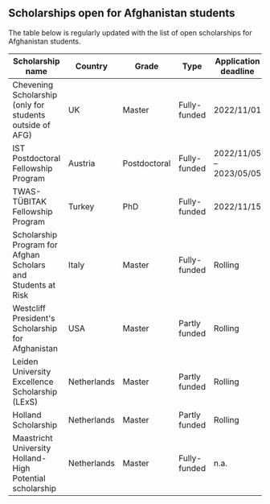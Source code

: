 ## Scholarships open for Afghanistan students

The table below is regularly updated with the list of open scholarships for Afghanistan students. 

| Scholarship name | Country | Grade | Type | Application deadline | Link |  
| -----------------| ------- | ----- | ---- | ---------------------| ---- |  
| Chevening Scholarship (only for students outside of AFG) | UK | Master | Fully-funded | 2022/11/01 | https://www.chevening.org/chevening-in-afghanistan/ |
| IST Postdoctoral Fellowship Program | Austria | Postdoctoral | Fully-funded | 2022/11/05 – 2023/05/05 | https://ist.ac.at/en/education/postdocs/ist-bridge/ |
| TWAS-TÜBITAK Fellowship Program | Turkey | PhD | Fully-funded | 2022/11/15 | https://twas.org/opportunity/twas-tubitak-postgraduate-fellowship-programme |
| Scholarship Program for Afghan Scholars and Students at Risk | Italy | Master | Fully-funded | Rolling | https://gchumanrights.org/research/projects/afghan-scholarship-programme.html |
| Westcliff President's Scholarship for Afghanistan | USA | Master | Partly funded | Rolling | https://www.westcliff.edu/financial-aid/scholarships-and-grants/ |
| Leiden University Excellence Scholarship (LExS) | Netherlands | Master | Partly funded | Rolling | https://www.universiteitleiden.nl/en/scholarships/sea/leiden-university-excellence-scholarship-lexs |
| Holland Scholarship | Netherlands | Master | Partly funded | Rolling | https://www.studyinnl.org/finances/holland-scholarship |
| Maastricht University Holland-High Potential scholarship | Netherlands | Master | Fully-funded | n.a.| https://www.maastrichtuniversity.nl/support/your-studies-begin/coming-maastricht-university-abroad/scholarships/maastricht-university | 
